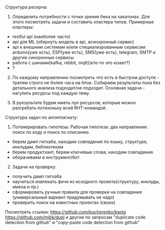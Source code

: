 Структура ресерча:

1. Определить потребности с точки зрения бека на хакатонах. 
Для этого посмотреть задачи и составить кластера типов. 
Примерные кластеры:
- restful api (наиболее часто)
- api для ML (обернуть модель в api, асинхронный сервис)
- api к внешним системам и/или специализрованным сервисам: arduino(уже есть), ESP(уже есть), SMS(уже есть), telegram, SMTP и другие синхронные сервисы
- работа с шинами(kafka, rebbit, mqtt)(кто-то это юзает?)
- ? 

2. По каждому направлению посмотреть что есть в быстром доступе - тратим строго не более часа на блок. 
Собираем результаты пока без детального анализа подходит/не подходит. Основная задача - нагулить ресурсы под каждую тему.

3. В руезультате будем иметь пул ресурсов, которые можно разгребать потихоньку всей RHT-командой. 

Структура задач по антиплагиату: 
1. Погенерировать гипотезы:
Рабочая гипотеза: два направления: поиск по коду и поиск по описанию.
- берем дамп гитхаба, находим совпадения по языку, структуре, инклудам, библиотекам
- берем продуктхант, берем ключевые слова, находим совпадения.
- оборачиваем в инструмент/бот

2. Задачи на проверку: 
- получить дамп гитхаба
- научиться извлекать фичи из исходного проекта(структуру, инклуды, имена и пр.)
- сформировать ручные правила для проверки на совпадения (универсальный вариант придумывать не надо)
- проверить поиск на известных проектах (своих)

Посмотреть ссылки:
https://github.com/kucherenko/basta
https://github.com/mibk/dupl
и другие по запросам "duplicate code detection from github" и "copy-paste code detection from github"
